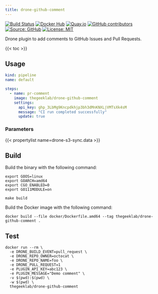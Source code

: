 ```yaml
---
title: drone-github-comment
---
```


[![Build Status](https://img.shields.io/drone/build/thegeeklab/drone-github-comment?logo=drone&server=https%3A%2F%2Fdrone.thegeeklab.de)](https://drone.thegeeklab.de/thegeeklab/drone-github-comment)
[![Docker Hub](https://img.shields.io/badge/dockerhub-latest-blue.svg?logo=docker&logoColor=white)](https://hub.docker.com/r/thegeeklab/drone-github-comment)
[![Quay.io](https://img.shields.io/badge/quay-latest-blue.svg?logo=docker&logoColor=white)](https://quay.io/repository/thegeeklab/drone-github-comment)
[![GitHub contributors](https://img.shields.io/github/contributors/thegeeklab/drone-github-comment)](https://github.com/thegeeklab/drone-github-comment/graphs/contributors)
[![Source: GitHub](https://img.shields.io/badge/source-github-blue.svg?logo=github&logoColor=white)](https://github.com/thegeeklab/drone-github-comment)
[![License: MIT](https://img.shields.io/github/license/thegeeklab/drone-github-comment)](https://github.com/thegeeklab/drone-github-comment/blob/main/LICENSE)

Drone plugin to add comments to GitHub Issues and Pull Requests.

<!-- prettier-ignore-start -->
<!-- spellchecker-disable -->
{{< toc >}}
<!-- spellchecker-enable -->
<!-- prettier-ignore-end -->

## Usage

```YAML
kind: pipeline
name: default

steps:
  - name: pr-comment
    image: thegeeklab/drone-github-comment
    settings:
      api_key: ghp_3LbMg9Kncpdkhjp3bh3dMnKNXLjVMTsXk4sM
      message: "CI run completed successfully"
      update: true
```

### Parameters

<!-- prettier-ignore-start -->
<!-- spellchecker-disable -->
{{< propertylist name=drone-s3-sync.data >}}
<!-- spellchecker-enable -->
<!-- prettier-ignore-end -->

## Build

Build the binary with the following command:

```Shell
export GOOS=linux
export GOARCH=amd64
export CGO_ENABLED=0
export GO111MODULE=on

make build
```

Build the Docker image with the following command:

```Shell
docker build --file docker/Dockerfile.amd64 --tag thegeeklab/drone-github-comment .
```

## Test

```Shell
docker run --rm \
  -e DRONE_BUILD_EVENT=pull_request \
  -e DRONE_REPO_OWNER=octocat \
  -e DRONE_REPO_NAME=foo \
  -e DRONE_PULL_REQUEST=1
  -e PLUGIN_API_KEY=abc123 \
  -e PLUGIN_MESSAGE="Demo comment" \
  -v $(pwd):$(pwd) \
  -w $(pwd) \
  thegeeklab/drone-github-comment
```
